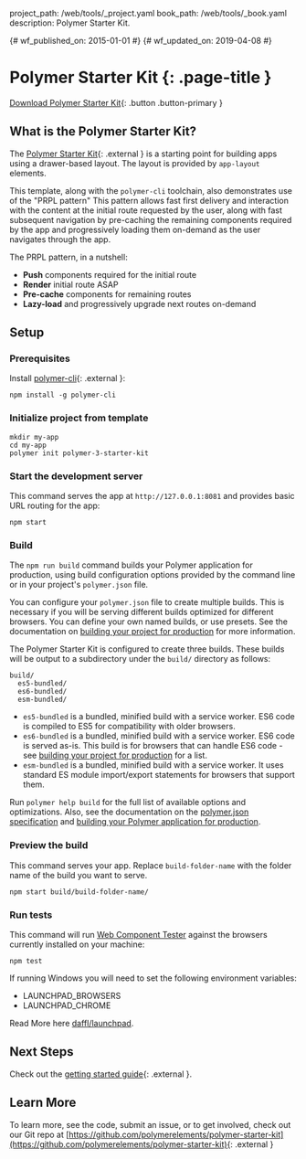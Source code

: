 project_path: /web/tools/_project.yaml
book_path: /web/tools/_book.yaml
description: Polymer Starter Kit.

{# wf_published_on: 2015-01-01 #}
{# wf_updated_on: 2019-04-08 #}

# Polymer Starter Kit {: .page-title }

[Download Polymer Starter Kit](https://github.com/polymerelements/polymer-starter-kit/releases){: .button .button-primary }

## What is the Polymer Starter Kit?

The [Polymer Starter Kit](https://github.com/PolymerElements/polymer-starter-kit){: .external }
is a starting point for building apps using a drawer-based layout. The layout 
is provided by `app-layout` elements.

This template, along with the `polymer-cli` toolchain, also demonstrates use
of the "PRPL pattern" This pattern allows fast first delivery and interaction with
the content at the initial route requested by the user, along with fast subsequent
navigation by pre-caching the remaining components required by the app and
progressively loading them on-demand as the user navigates through the app.

The PRPL pattern, in a nutshell:

* **Push** components required for the initial route
* **Render** initial route ASAP
* **Pre-cache** components for remaining routes
* **Lazy-load** and progressively upgrade next routes on-demand

## Setup

### Prerequisites

Install [polymer-cli](https://github.com/Polymer/polymer-cli){: .external }:

    npm install -g polymer-cli

### Initialize project from template

    mkdir my-app
    cd my-app
    polymer init polymer-3-starter-kit

### Start the development server

This command serves the app at `http://127.0.0.1:8081` and provides basic URL
routing for the app:

    npm start

### Build

The `npm run build` command builds your Polymer application for production, using 
build configuration options provided by the command line or in your project's 
`polymer.json` file.

You can configure your `polymer.json` file to create multiple builds. This is 
necessary if you will be serving different builds optimized for different 
browsers. You can define your own named builds, or use presets. See the 
documentation on 
[building your project for production](https://www.polymer-project.org/3.0/toolbox/build-for-production)
for more information.

The Polymer Starter Kit is configured to create three builds. These builds will 
be output to a subdirectory under the `build/` directory as follows:

```
build/
  es5-bundled/
  es6-bundled/
  esm-bundled/
```

* `es5-bundled` is a bundled, minified build with a service worker. ES6 code is 
compiled to ES5 for compatibility with older browsers.
* `es6-bundled` is a bundled, minified build with a service worker. ES6 code is 
served as-is. This build is for browsers that can handle ES6 code - see 
[building your project for production](https://www.polymer-project.org/3.0/toolbox/build-for-production#compiling)
for a list.
* `esm-bundled` is a bundled, minified build with a service worker. It uses 
standard ES module import/export statements for browsers that support them.

Run `polymer help build` for the full list of available options and optimizations. 
Also, see the documentation on the 
[polymer.json specification](https://www.polymer-project.org/3.0/docs/tools/polymer-json)
and [building your Polymer application for production](https://www.polymer-project.org/3.0/toolbox/build-for-production).

### Preview the build

This command serves your app. Replace `build-folder-name` with the folder name of the build you want to serve.

    npm start build/build-folder-name/

### Run tests

This command will run [Web Component Tester](https://github.com/Polymer/tools/tree/master/packages/web-component-tester)
against the browsers currently installed on your machine:

    npm test

If running Windows you will need to set the following environment variables:

- LAUNCHPAD_BROWSERS
- LAUNCHPAD_CHROME

Read More here [daffl/launchpad](https://github.com/daffl/launchpad#environment-variables-impacting-local-browsers-detection).

## Next Steps

Check out the [getting started guide](https://polymer-library.polymer-project.org/3.0/docs/first-element/intro){: .external }.

## Learn More

To learn more, see the code, submit an issue, or to get involved, check out
our Git repo at [https://github.com/polymerelements/polymer-starter-kit](https://github.com/polymerelements/polymer-starter-kit){: .external }
